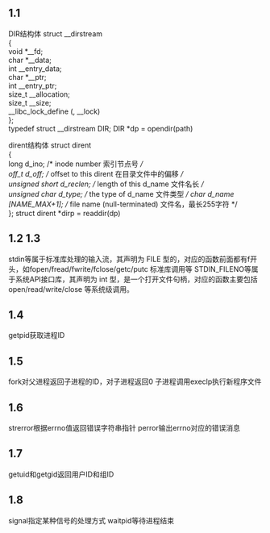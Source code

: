 1.1
----
DIR结构体 
struct __dirstream   
{   
    void *__fd;    
    char *__data;    
    int __entry_data;    
    char *__ptr;    
    int __entry_ptr;    
    size_t __allocation;    
    size_t __size;    
	__libc_lock_define (, __lock)    
};   
typedef struct __dirstream DIR; 
DIR *dp = opendir(path) 

dirent结构体 
struct dirent   
{   
	long d_ino; /* inode number 索引节点号 */  
	off_t d_off; /* offset to this dirent 在目录文件中的偏移 */  
	unsigned short d_reclen; /* length of this d_name 文件名长 */  
	unsigned char d_type; /* the type of d_name 文件类型 */ 
	char d_name [NAME_MAX+1]; /* file name (null-terminated) 文件名，最长255字符 */  
};
struct dirent *dirp = readdir(dp)

1.2
1.3
---
stdin等属于标准库处理的输入流，其声明为 FILE 型的，对应的函数前面都有f开头，如fopen/fread/fwrite/fclose/getc/putc 标准库调用等
STDIN_FILENO等属于系统API接口库，其声明为 int 型，是一个打开文件句柄，对应的函数主要包括open/read/write/close 等系统级调用。

1.4
---
getpid获取进程ID

1.5
---
fork对父进程返回子进程的ID，对子进程返回0
子进程调用execlp执行新程序文件

1.6
---
strerror根据errno值返回错误字符串指针
perror输出errno对应的错误消息

1.7
---
getuid和getgid返回用户ID和组ID

1.8
---
signal指定某种信号的处理方式
waitpid等待进程结束
